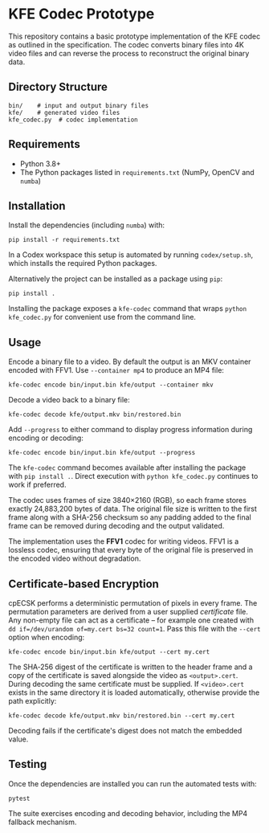 # KFE Codec Prototype

This repository contains a basic prototype implementation of the KFE codec as
outlined in the specification. The codec converts binary files into 4K video
files and can reverse the process to reconstruct the original binary data.

## Directory Structure

```
bin/    # input and output binary files
kfe/    # generated video files
kfe_codec.py  # codec implementation
```

## Requirements

 - Python 3.8+
 - The Python packages listed in `requirements.txt` (NumPy, OpenCV and `numba`)

## Installation

Install the dependencies (including `numba`) with:

```
pip install -r requirements.txt
```

In a Codex workspace this setup is automated by running `codex/setup.sh`,
which installs the required Python packages.

Alternatively the project can be installed as a package using ``pip``:

```
pip install .
```

Installing the package exposes a ``kfe-codec`` command that wraps
``python kfe_codec.py`` for convenient use from the command line.

## Usage

Encode a binary file to a video. By default the output is an MKV container
encoded with FFV1. Use ``--container mp4`` to produce an MP4 file:

```
kfe-codec encode bin/input.bin kfe/output --container mkv
```

Decode a video back to a binary file:

```
kfe-codec decode kfe/output.mkv bin/restored.bin
```

Add ``--progress`` to either command to display progress information during
encoding or decoding:

```
kfe-codec encode bin/input.bin kfe/output --progress
```

The ``kfe-codec`` command becomes available after installing the package with
``pip install .``. Direct execution with ``python kfe_codec.py`` continues to
work if preferred.

The codec uses frames of size 3840×2160 (RGB), so each frame stores exactly
24,883,200 bytes of data. The original file size is written to the first frame
along with a SHA-256 checksum so any padding added to the final frame can be
removed during decoding and the output validated.

The implementation uses the **FFV1** codec for writing videos. FFV1 is a
lossless codec, ensuring that every byte of the original file is preserved in
the encoded video without degradation.

## Certificate-based Encryption

cpECSK performs a deterministic permutation of pixels in every frame. The
permutation parameters are derived from a user supplied *certificate* file. Any
non-empty file can act as a certificate – for example one created with
``dd if=/dev/urandom of=my.cert bs=32 count=1``. Pass this file with the
``--cert`` option when encoding:

```
kfe-codec encode bin/input.bin kfe/output --cert my.cert
```

The SHA‑256 digest of the certificate is written to the header frame and a copy
of the certificate is saved alongside the video as ``<output>.cert``. During
decoding the same certificate must be supplied. If ``<video>.cert`` exists in
the same directory it is loaded automatically, otherwise provide the path
explicitly:

```
kfe-codec decode kfe/output.mkv bin/restored.bin --cert my.cert
```

Decoding fails if the certificate's digest does not match the embedded value.

## Testing

Once the dependencies are installed you can run the automated tests with:

```
pytest
```

The suite exercises encoding and decoding behavior, including the MP4 fallback
mechanism.
